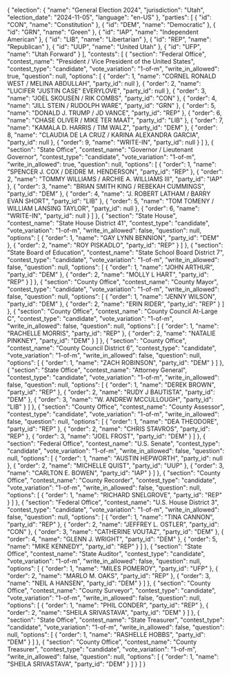 {
  "election": {
    "name": "General Election 2024",
    "jurisdiction": "Utah",
    "election_date": "2024-11-05",
    "language": "en-US"
  },
  "parties": [
    { "id": "CON", "name": "Constitution" },
    { "id": "DEM", "name": "Democratic" },
    { "id": "GRN", "name": "Green" },
    { "id": "IAP", "name": "Independent American" },
    { "id": "LIB", "name": "Libertarian" },
    { "id": "REP", "name": "Republican" },
    { "id": "UUP", "name": "United Utah" },
    { "id": "UFP", "name": "Utah Forward" }
  ],
  "contests": [
    {
      "section": "Federal Office",
      "contest_name": "President / Vice President of the United States",
      "contest_type": "candidate",
      "vote_variation": "1-of-m",
      "write_in_allowed": true,
      "question": null,
      "options": [
        { "order": 1, "name": "CORNEL RONALD WEST / MELINA ABDULLAH", "party_id": null },
        { "order": 2, "name": "LUCIFER \"JUSTIN CASE\" EVERYLOVE", "party_id": null },
        { "order": 3, "name": "JOEL SKOUSEN / RIK COMBS", "party_id": "CON" },
        { "order": 4, "name": "JILL STEIN / RUDOLPH WARE", "party_id": "GRN" },
        { "order": 5, "name": "DONALD J. TRUMP / JD VANCE", "party_id": "REP" },
        { "order": 6, "name": "CHASE OLIVER / MIKE TER MAAT", "party_id": "LIB" },
        { "order": 7, "name": "KAMALA D. HARRIS / TIM WALZ", "party_id": "DEM" },
        { "order": 8, "name": "CLAUDIA DE LA CRUZ / KARINA ALEXANDRA GARCIA", "party_id": null },
        { "order": 9, "name": "WRITE-IN", "party_id": null }
      ]
    },
    {
      "section": "State Office",
      "contest_name": "Governor / Lieutenant Governor",
      "contest_type": "candidate",
      "vote_variation": "1-of-m",
      "write_in_allowed": true,
      "question": null,
      "options": [
        { "order": 1, "name": "SPENCER J. COX / DEIDRE M. HENDERSON", "party_id": "REP" },
        { "order": 2, "name": "TOMMY WILLIAMS / ARCHIE A. WILLIAMS III", "party_id": "IAP" },
        { "order": 3, "name": "BRIAN SMITH KING / REBEKAH CUMMINGS", "party_id": "DEM" },
        { "order": 4, "name": "J. ROBERT LATHAM / BARRY EVAN SHORT", "party_id": "LIB" },
        { "order": 5, "name": "TOM TOMENY / WILLIAM LANSING TAYLOR", "party_id": null },
        { "order": 6, "name": "WRITE-IN", "party_id": null }
      ]
    },
    {
      "section": "State House",
      "contest_name": "State House District 41",
      "contest_type": "candidate",
      "vote_variation": "1-of-m",
      "write_in_allowed": false,
      "question": null,
      "options": [
        { "order": 1, "name": "GAY LYNN BENNION", "party_id": "DEM" },
        { "order": 2, "name": "ROY PISKADLO", "party_id": "REP" }
      ]
    },
    {
      "section": "State Board of Education",
      "contest_name": "State School Board District 7",
      "contest_type": "candidate",
      "vote_variation": "1-of-m",
      "write_in_allowed": false,
      "question": null,
      "options": [
        { "order": 1, "name": "JOHN ARTHUR", "party_id": "DEM" },
        { "order": 2, "name": "MOLLY L HART", "party_id": "REP" }
      ]
    },
    {
      "section": "County Office",
      "contest_name": "County Mayor",
      "contest_type": "candidate",
      "vote_variation": "1-of-m",
      "write_in_allowed": false,
      "question": null,
      "options": [
        { "order": 1, "name": "JENNY WILSON", "party_id": "DEM" },
        { "order": 2, "name": "ERIN RIDER", "party_id": "REP" }
      ]
    },
    {
      "section": "County Office",
      "contest_name": "County Council At-Large C",
      "contest_type": "candidate",
      "vote_variation": "1-of-m",
      "write_in_allowed": false,
      "question": null,
      "options": [
        { "order": 1, "name": "RACHELLE MORRIS", "party_id": "REP" },
        { "order": 2, "name": "NATALIE PINKNEY", "party_id": "DEM" }
      ]
    },
    {
      "section": "County Office",
      "contest_name": "County Council District 6",
      "contest_type": "candidate",
      "vote_variation": "1-of-m",
      "write_in_allowed": false,
      "question": null,
      "options": [
        { "order": 1, "name": "ZACH ROBINSON", "party_id": "DEM" }
      ]
    },
    {
      "section": "State Office",
      "contest_name": "Attorney General",
      "contest_type": "candidate",
      "vote_variation": "1-of-m",
      "write_in_allowed": false,
      "question": null,
      "options": [
        { "order": 1, "name": "DEREK BROWN", "party_id": "REP" },
        { "order": 2, "name": "RUDY J BAUTISTA", "party_id": "DEM" },
        { "order": 3, "name": "W. ANDREW MCCULLOUGH", "party_id": "LIB" }
      ]
    },
    {
      "section": "County Office",
      "contest_name": "County Assessor",
      "contest_type": "candidate",
      "vote_variation": "1-of-m",
      "write_in_allowed": false,
      "question": null,
      "options": [
        { "order": 1, "name": "DEA THEODORE", "party_id": "REP" },
        { "order": 2, "name": "CHRIS STAVROS", "party_id": "REP" },
        { "order": 3, "name": "JOEL FROST", "party_id": "DEM" }
      ]
    },
    {
      "section": "Federal Office",
      "contest_name": "U.S. Senate",
      "contest_type": "candidate",
      "vote_variation": "1-of-m",
      "write_in_allowed": false,
      "question": null,
      "options": [
        { "order": 1, "name": "AUSTIN HEPWORTH", "party_id": null },
        { "order": 2, "name": "MICHELLE QUIST", "party_id": "UUP" },
        { "order": 3, "name": "CARLTON E. BOWEN", "party_id": "IAP" }
      ]
    },
    {
      "section": "County Office",
      "contest_name": "County Recorder",
      "contest_type": "candidate",
      "vote_variation": "1-of-m",
      "write_in_allowed": false,
      "question": null,
      "options": [
        { "order": 1, "name": "RICHARD SNELGROVE", "party_id": "REP" }
      ]
    },
    {
      "section": "Federal Office",
      "contest_name": "U.S. House District 3",
      "contest_type": "candidate",
      "vote_variation": "1-of-m",
      "write_in_allowed": false,
      "question": null,
      "options": [
        { "order": 1, "name": "TINA CANNON", "party_id": "REP" },
        { "order": 2, "name": "JEFFREY L. OSTLER", "party_id": "CON" },
        { "order": 3, "name": "CATHERINE VOUTAZ", "party_id": "DEM" },
        { "order": 4, "name": "GLENN J. WRIGHT", "party_id": "DEM" },
        { "order": 5, "name": "MIKE KENNEDY", "party_id": "REP" }
      ]
    },
    {
      "section": "State Office",
      "contest_name": "State Auditor",
      "contest_type": "candidate",
      "vote_variation": "1-of-m",
      "write_in_allowed": false,
      "question": null,
      "options": [
        { "order": 1, "name": "MILES POMEROY", "party_id": "UFP" },
        { "order": 2, "name": "MARLO M. OAKS", "party_id": "REP" },
        { "order": 3, "name": "NEIL A HANSEN", "party_id": "DEM" }
      ]
    },
    {
      "section": "County Office",
      "contest_name": "County Surveyor",
      "contest_type": "candidate",
      "vote_variation": "1-of-m",
      "write_in_allowed": false,
      "question": null,
      "options": [
        { "order": 1, "name": "PHIL CONDER", "party_id": "REP" },
        { "order": 2, "name": "SHEILA SRIVASTAVA", "party_id": "DEM" }
      ]
    },
    {
      "section": "State Office",
      "contest_name": "State Treasurer",
      "contest_type": "candidate",
      "vote_variation": "1-of-m",
      "write_in_allowed": false,
      "question": null,
      "options": [
        { "order": 1, "name": "RASHELLE HOBBS", "party_id": "DEM" }
      ]
    },
    {
      "section": "County Office",
      "contest_name": "County Treasurer",
      "contest_type": "candidate",
      "vote_variation": "1-of-m",
      "write_in_allowed": false,
      "question": null,
      "options": [
        { "order": 1, "name": "SHEILA SRIVASTAVA", "party_id": "DEM" }
      ]
    }
  ]
}